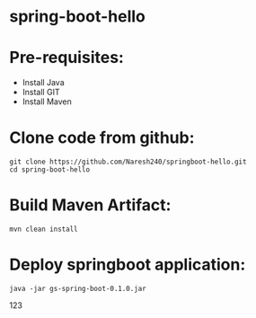 # spring-boot-hello
# Pre-requisites:
  - Install Java
  - Install GIT
  - Install Maven
  
# Clone code from github:
    git clone https://github.com/Naresh240/springboot-hello.git
    cd spring-boot-hello
# Build Maven Artifact:
    mvn clean install
# Deploy springboot application:
    java -jar gs-spring-boot-0.1.0.jar

123
